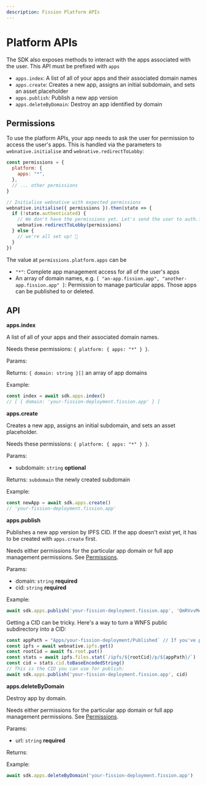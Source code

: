 ```yaml
---
description: Fission Platform APIs
---
```


# Platform APIs

The SDK also exposes methods to interact with the apps associated with the user. This API must be prefixed with `apps`

* `apps.index`: A list of all of your apps and their associated domain names
* `apps.create`: Creates a new app, assigns an initial subdomain, and sets an asset placeholder
* `apps.publish`: Publish a new app version
* `apps.deleteByDomain`: Destroy an app identified by domain

## Permissions

To use the platform APIs, your app needs to ask the user for permission to access the user's apps. This is handled via the parameters to `webnative.initialise` and `webnative.redirectToLobby`:

```javascript
const permissions = {
  platform: {
    apps: "*",
  },
  // ... other permissions
}

// Initialise webnative with expected permissions
webnative.initialise({ permissions }).then(state => {
  if (!state.authenticated) {
    // We don't have the permissions yet. Let's send the user to auth.fission.codes and ask for them:
    webnative.redirectToLobby(permissions)
  } else {
    // we're all set up! 🎉
  }
})
```

The value at `permissions.platform.apps` can be

* `"*"`: Complete app management access for all of the user's apps
* An array of domain names, e.g. `[ "an-app.fission.app", "another-app.fission.app" ]`: Permission to manage particular apps. Those apps can be published to or deleted.

## API

**apps.index**

A list of all of your apps and their associated domain names.

Needs these permissions: `{ platform: { apps: "*" } }`.

Params:

Returns: `{ domain: string }[]` an array of app domains

Example:

```typescript
const index = await sdk.apps.index()
// [ { domain: 'your-fission-deployment.fission.app' } ]
```

**apps.create**

Creates a new app, assigns an initial subdomain, and sets an asset placeholder.

Needs these permissions: `{ platform: { apps: "*" } }`.

Params:

* subdomain: `string` **optional**

Returns: `subdomain` the newly created subdomain

Example:

```typescript
const newApp = await sdk.apps.create()
// 'your-fission-deployment.fission.app'
```

**apps.publish**

Publishes a new app version by IPFS CID. If the app doesn't exist yet, it has to be created with `apps.create` first.

Needs either permissions for the particular app domain or full app management permissions. See [Permissions](platform.md#permissions).

Params:

* domain: `string` **required**
* cid: `string` **required**

Example:

```typescript
await sdk.apps.publish('your-fission-deployment.fission.app', 'QmRVvvMeMEPi1zerpXYH9df3ATdzuB63R1wf3Mz5NS5HQN')
```

Getting a CID can be tricky. Here's a way to turn a WNFS public subdirectory into a CID:

```typescript
const appPath = "Apps/your-fission-deployment/Published` // If you've put app files here
const ipfs = await webnative.ipfs.get()
const rootCid = await fs.root.put()
const stats = await ipfs.files.stat(`/ipfs/${rootCid}/p/${appPath}/`)
const cid = stats.cid.toBaseEncodedString()
// This is the CID you can use for publish:
await sdk.apps.publish('your-fission-deployment.fission.app', cid)
```

**apps.deleteByDomain**

Destroy app by domain.

Needs either permissions for the particular app domain or full app management permissions. See [Permissions](platform.md#permissions).

Params:

* url: `string` **required**

Returns:

Example:

```typescript
await sdk.apps.deleteByDomain('your-fission-deployment.fission.app')
```

